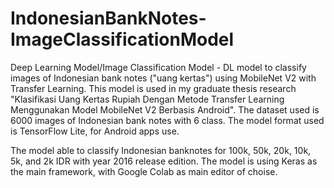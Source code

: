# IndonesianBankNotes-ImageClassificationModel
Deep Learning Model/Image Classification Model - DL model to classify images of Indonesian bank notes ("uang kertas") using MobileNet V2 with Transfer Learning. This model is used in my graduate thesis research "Klasifikasi Uang Kertas Rupiah Dengan Metode Transfer Learning Menggunakan Model MobileNet V2 Berbasis Android". The dataset used is 6000 images of Indonesian bank notes with 6 class. The model format used is TensorFlow Lite, for Android apps use.


The model able to classify Indonesian banknotes for 100k, 50k, 20k, 10k, 5k, and 2k IDR with year 2016 release edition. The model is using Keras as the main framework, with Google Colab as main editor of choise.
